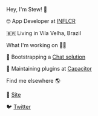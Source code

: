 Hey, I'm Stew! 👋


🤓  App Developer at [INFLCR](https://inflcr.com)

🇧🇷  Living in Vila Velha, Brazil

What I'm working on 👨‍💻


💬 Bootstrapping a [Chat solution](https://chatness.app)

📱 Maintaining plugins at [Capacitor](https://github.com/capacitor-community)

Find me elsewhere 🌎


🚀 [Site](https://stewan.io)

🐦 [Twitter](https://twitter.com/stewones)
